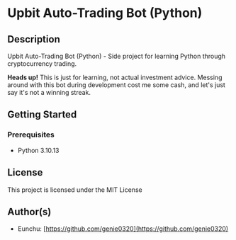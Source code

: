 # Upbit Auto-Trading Bot (Python)
## Description
Upbit Auto-Trading Bot (Python) - Side project for learning Python through cryptocurrency trading.

**Heads up!**  This is just for learning, not actual investment advice. Messing around with this bot during development cost me some cash, and let's just say it's not a winning streak.

## Getting Started

### Prerequisites

* Python 3.10.13

## License

This project is licensed under the MIT License

## Author(s)

* Eunchu: [https://github.com/genie0320](https://github.com/genie0320)
